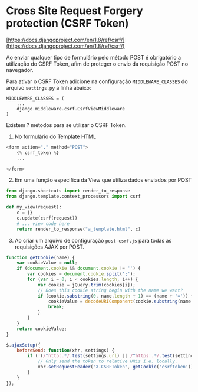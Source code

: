 Cross Site Request Forgery protection (CSRF Token)
===

[https://docs.djangoproject.com/en/1.8/ref/csrf/](https://docs.djangoproject.com/en/1.8/ref/csrf/)

Ao enviar qualquer tipo de formulário pelo método POST é obrigatório a utilização do CSRF Token, afim 
de proteger o envio da requisição POST no navegador.

Para ativar o CSRF Token adicione na configuração `MIDDLEWARE_CLASSES` do arquivo `settings.py` a linha abaixo:

    MIDDLEWARE_CLASSES = (
        ...
        django.middleware.csrf.CsrfViewMiddleware
    )

Existem ? métodos para se utilizar o CSRF Token.

1. No formulário do Template HTML

```python
<form action="." method="POST">
    {% csrf_token %}
    ...

</form>
```


2. Em uma função especifica da View que utiliza dados enviados por POST

```python
from django.shortcuts import render_to_response
from django.template.context_processors import csrf

def my_view(request):
    c = {}
    c.update(csrf(request))
    # ... view code here
    return render_to_response("a_template.html", c)
```

3. Ao criar um arquivo de configuração `post-csrf.js` para todas as requisições AJAX por POST.

```javascript
function getCookie(name) {
    var cookieValue = null;
    if (document.cookie && document.cookie != '') {
        var cookies = document.cookie.split(';');
        for (var i = 0; i < cookies.length; i++) {
            var cookie = jQuery.trim(cookies[i]);
            // Does this cookie string begin with the name we want?
            if (cookie.substring(0, name.length + 1) == (name + '=')) {
                cookieValue = decodeURIComponent(cookie.substring(name.length + 1));
                break;
            }
        }
    }
    return cookieValue;
}

$.ajaxSetup({
    beforeSend: function(xhr, settings) {
        if (!(/^http:.*/.test(settings.url) || /^https:.*/.test(settings.url))) {
            // Only send the token to relative URLs i.e. locally.
            xhr.setRequestHeader("X-CSRFToken", getCookie('csrftoken'));
        }
    }
});
```


    

    